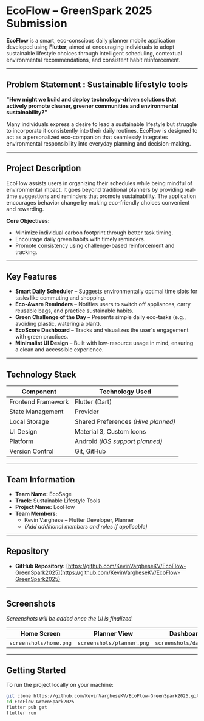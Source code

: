 # EcoFlow – GreenSpark 2025 Submission

**EcoFlow** is a smart, eco-conscious daily planner mobile application developed using **Flutter**, aimed at encouraging individuals to adopt sustainable lifestyle choices through intelligent scheduling, contextual environmental recommendations, and consistent habit reinforcement.

---

## Problem Statement : Sustainable lifestyle tools

**"How might we build and deploy technology-driven solutions that actively promote cleaner, greener communities and environmental sustainability?"**

Many individuals express a desire to lead a sustainable lifestyle but struggle to incorporate it consistently into their daily routines. EcoFlow is designed to act as a personalized eco-companion that seamlessly integrates environmental responsibility into everyday planning and decision-making.

---

## Project Description

EcoFlow assists users in organizing their schedules while being mindful of environmental impact. It goes beyond traditional planners by providing real-time suggestions and reminders that promote sustainability. The application encourages behavior change by making eco-friendly choices convenient and rewarding.

**Core Objectives:**

- Minimize individual carbon footprint through better task timing.
- Encourage daily green habits with timely reminders.
- Promote consistency using challenge-based reinforcement and tracking.

---

## Key Features

- **Smart Daily Scheduler** – Suggests environmentally optimal time slots for tasks like commuting and shopping.
- **Eco-Aware Reminders** – Notifies users to switch off appliances, carry reusable bags, and practice sustainable habits.
- **Green Challenge of the Day** – Presents simple daily eco-tasks (e.g., avoiding plastic, watering a plant).
- **EcoScore Dashboard** – Tracks and visualizes the user's engagement with green practices.
- **Minimalist UI Design** – Built with low-resource usage in mind, ensuring a clean and accessible experience.

---

## Technology Stack

| Component           | Technology Used                |
|--------------------|---------------------------------|
| Frontend Framework | Flutter (Dart)                  |
| State Management   | Provider                        |
| Local Storage      | Shared Preferences *(Hive planned)* |
| UI Design          | Material 3, Custom Icons        |
| Platform           | Android *(iOS support planned)* |
| Version Control    | Git, GitHub                     |

---

## Team Information

- **Team Name:** EcoSage  
- **Track:** Sustainable Lifestyle Tools  
- **Project Name:** EcoFlow  
- **Team Members:**
  - Kevin Varghese – Flutter Developer, Planner  
  - *(Add additional members and roles if applicable)*

---

## Repository

- **GitHub Repository:** [https://github.com/KevinVargheseKV/EcoFlow-GreenSpark2025](https://github.com/KevinVargheseKV/EcoFlow-GreenSpark2025)

---

## Screenshots

*Screenshots will be added once the UI is finalized.*

| Home Screen         | Planner View         | Dashboard View       |
|---------------------|----------------------|-----------------------|
| `screenshots/home.png` | `screenshots/planner.png` | `screenshots/dashboard.png` |

---

## Getting Started

To run the project locally on your machine:

```bash
git clone https://github.com/KevinVargheseKV/EcoFlow-GreenSpark2025.git
cd EcoFlow-GreenSpark2025
flutter pub get
flutter run
